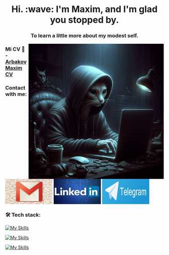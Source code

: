<h1 align="center">Hi. :wave: I'm Maxim, and I'm glad you stopped by.</h1>
<h3 align="center">To learn a little more about my modest self.</h3>
<img align="right" alt="Coding" width="430" src='./img/cat.jpg' />

### Mi CV :notebook: - [Arbakov Maxim CV](https://drive.google.com/file/d/11W-Sp99douVq9cAOhxLEdMZG-Hw_ry8M/view)

### Contact with me:

<p align="left">
<a href="mailto:fefaodessa@gmail.com" target="blank"><img align="center" src="./img/gmail.jpg" alt="gmail Arbakov Maksim"  width="150" height="80"/></a>
<a href="https://www.linkedin.com/in/arbakov-maksim" target="blank"><img align="center" src="./img/LinkedIn.jpg" alt="linkedin Arbakov Maksim" width="150" height="80"/></a>
<a href="https://t.me/ArbakovMaksim" target="blank"><img align="center" src="./img/telegram.png" alt="Telegram Arbakov Maksim" width="150" height="80"/></a>
</p>

<h3 align="left">🛠 Tech stack:</h3>

[![My Skills](https://skillicons.dev/icons?i=html,css,js,ts,react,nextjs,redux)](https://skillicons.dev)

[![My Skills](https://skillicons.dev/icons?i=scss,materialui,styledcomponents,tailwind,vercel)](https://skillicons.dev)

[![My Skills](https://skillicons.dev/icons?i=github,webpack,jest,nodejs,mongodb,npm,php,postgres,postman)](https://skillicons.dev)
